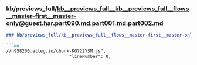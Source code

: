 ### kb/previews_full/kb__previews_full__kb__previews_full__flows__master-first__master-only@guest.har.part090.md.part001.md.part002.md

```md
### kb/previews_full/kb__previews_full__flows__master-first__master-only@guest.har.part090.md.part001.md (part 002)

```md
//n958200.alteg.io/chunk-KO722YSM.js",
                        "lineNumber": 0,
             
```

```

```
